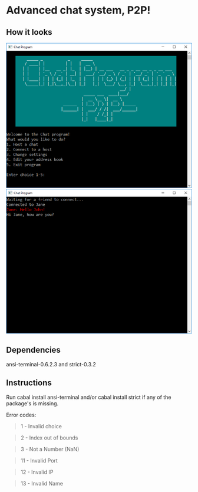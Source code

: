 Advanced chat system, P2P!
===
How it looks
---
![](images/example1.png)
![](images/example2.png)

Dependencies
---
ansi-terminal-0.6.2.3 and strict-0.3.2

Instructions
---
Run cabal install ansi-terminal and/or cabal install strict if any of the package's is missing.

Error codes:
>1    - Invalid choice

>2    - Index out of bounds

>3    - Not a Number (NaN)

>11   - Invalid Port

>12   - Invalid IP

>13   - Invalid Name 
